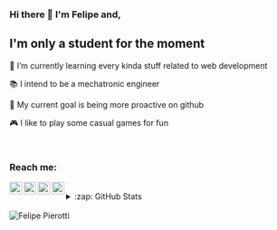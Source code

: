 ### Hi there 👋 I'm Felipe and,

## I'm only a student for the moment
🌱 I’m currently learning every kinda stuff related to web development

📚 I intend to be a mechatronic engineer 

🥅 My current goal is being more proactive on github

🎮 I like to play some casual games for fun

<br />

### Reach me:

[<img align="left" alt="Felipe Pierotti" width="22px" src="https://www.flaticon.com/svg/static/icons/svg/1051/1051382.svg" />][twitter]
[<img align="left" alt="Felipe Pierotti" width="22px" src="https://www.flaticon.com/svg/static/icons/svg/1051/1051364.svg" />][instagram]
[<img align="left" alt="Felipe Pierotti" width="22px" src="https://www.flaticon.com/svg/static/icons/svg/1051/1051384.svg" />][linkedin]
[<img align="left" alt="Felipe Pierotti" width="22px" src="https://www.flaticon.com/svg/static/icons/svg/1051/1051374.svg" />][wpp]

<br />

<details>
  <summary> :zap: GitHub Stats</summary>

  <img align="left" alt="codeSTACKr's Github Stats" src="https://github-readme-stats.codestackr.vercel.app/api?username=EffEmPee&show_icons=true"/>

</details>

<br />

<img src="https://komarev.com/ghpvc/?username=EffEmPee" alt="Felipe Pierotti" />


[wpp]: https://api.whatsapp.com/send?phone=5543984110685&text=Ola%2C%20venho%20pelo%20GitHub!
[linkedin]: https://www.linkedin.com/in/felipe-pierotti-1104531b7/
[instagram]: https://www.instagram.com/felipe_pierotti/
[twitter]: https://twitter.com/felipe_pierotti
